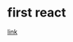 # first react

[link](https://www.tylermaxwell.co/mern_first_react_practice)


[first_react_practice]: https://login.codingdojo.com/m/674/15377/112141
[repo]: https://github.com/tmax818/mern_first_react_practice
